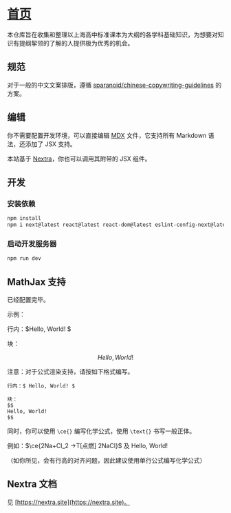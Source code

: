 # [首页](https://knowledge.clckblog.space/)

本仓库旨在收集和整理以上海高中标准课本为大纲的各学科基础知识，为想要对知识有提纲挈领的了解的人提供极为优秀的机会。

## 规范

对于一般的中文文案排版，遵循 [sparanoid/chinese-copywriting-guidelines](https://github.com/sparanoid/chinese-copywriting-guidelines) 的方案。

## 编辑

你不需要配置开发环境，可以直接编辑 [MDX](https://mdxjs.com/) 文件，它支持所有 Markdown 语法，还添加了 JSX 支持。

本站基于 [Nextra](https://nextra.site/)，你也可以调用其附带的 JSX 组件。

## 开发

### 安装依赖

```sh
npm install
npm i next@latest react@latest react-dom@latest eslint-config-next@latest
```

### 启动开发服务器

```sh
npm run dev
```

## MathJax 支持

已经配置完毕。

示例：

行内：$Hello, World! $

块：

$$
Hello, World! 
$$

注意：对于公式渲染支持，请按如下格式编写。

```
行内：$ Hello, World! $

块：
$$
Hello, World! 
$$
```

同时，你可以使用 `\ce{}` 编写化学公式，使用 `\text{}` 书写一般正体。

例如：$\ce{2Na+Cl_2 ->T[点燃] 2NaCl}$ 及 $\text{Hello, World! }$

（如你所见，会有行高的对齐问题，因此建议使用单行公式编写化学公式）

## Nextra 文档

见 [https://nextra.site](https://nextra.site)。
